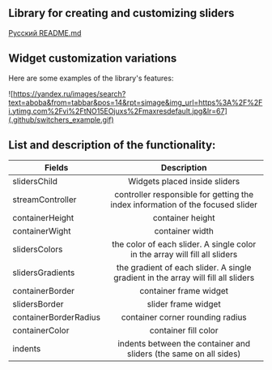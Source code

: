 ## Library for creating and customizing sliders

[Русский README.md](README.re.md)

## Widget customization variations

Here are some examples of the library's features:

![https://yandex.ru/images/search?text=aboba&from=tabbar&pos=14&rpt=simage&img_url=https%3A%2F%2Fi.ytimg.com%2Fvi%2FtNO15EOjuxs%2Fmaxresdefault.jpg&lr=67](.github/switchers_example.gif)

## List and description of the functionality:

| Fields           | Description                                   |
| ---------------- |:---------------------------------------------:|
| slidersChild     | Widgets placed inside sliders |
| streamController | controller responsible for getting the index information of the focused slider |
| containerHeight | container height |
| containerWight | container width |
| slidersColors | the color of each slider. A single color in the array will fill all sliders |
| slidersGradients | the gradient of each slider. A single gradient in the array will fill all sliders |
| containerBorder | container frame widget |
| slidersBorder | slider frame widget |
| containerBorderRadius | container corner rounding radius |
| containerColor | container fill color |
| indents | indents between the container and sliders (the same on all sides) |